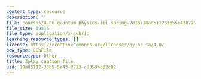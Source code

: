 ```yaml
---
content_type: resource
description: ''
file: courses/8-06-quantum-physics-iii-spring-2018/18ad511233b55e438723c8359ed62c02_Y5oTQvNt47I.vtt
file_size: 19415
file_type: application/x-subrip
learning_resource_types: []
license: https://creativecommons.org/licenses/by-nc-sa/4.0/
ocw_type: OCWFile
resourcetype: Other
title: 3play caption file
uid: 18ad5112-33b5-5e43-8723-c8359ed62c02
---
```

